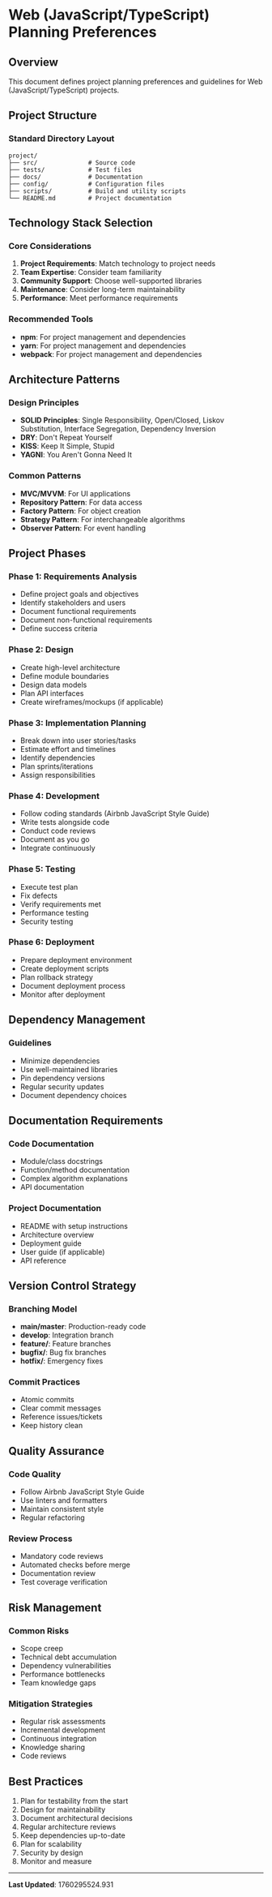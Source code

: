 # Web (JavaScript/TypeScript) Planning Preferences

## Overview

This document defines project planning preferences and guidelines for Web (JavaScript/TypeScript) projects.

## Project Structure

### Standard Directory Layout

```
project/
├── src/              # Source code
├── tests/            # Test files
├── docs/             # Documentation
├── config/           # Configuration files
├── scripts/          # Build and utility scripts
└── README.md         # Project documentation
```

## Technology Stack Selection

### Core Considerations

1. **Project Requirements**: Match technology to project needs
2. **Team Expertise**: Consider team familiarity
3. **Community Support**: Choose well-supported libraries
4. **Maintenance**: Consider long-term maintainability
5. **Performance**: Meet performance requirements

### Recommended Tools

- **npm**: For project management and dependencies
- **yarn**: For project management and dependencies
- **webpack**: For project management and dependencies

## Architecture Patterns

### Design Principles

- **SOLID Principles**: Single Responsibility, Open/Closed, Liskov Substitution, Interface Segregation, Dependency Inversion
- **DRY**: Don't Repeat Yourself
- **KISS**: Keep It Simple, Stupid
- **YAGNI**: You Aren't Gonna Need It

### Common Patterns

- **MVC/MVVM**: For UI applications
- **Repository Pattern**: For data access
- **Factory Pattern**: For object creation
- **Strategy Pattern**: For interchangeable algorithms
- **Observer Pattern**: For event handling

## Project Phases

### Phase 1: Requirements Analysis

- Define project goals and objectives
- Identify stakeholders and users
- Document functional requirements
- Document non-functional requirements
- Define success criteria

### Phase 2: Design

- Create high-level architecture
- Define module boundaries
- Design data models
- Plan API interfaces
- Create wireframes/mockups (if applicable)

### Phase 3: Implementation Planning

- Break down into user stories/tasks
- Estimate effort and timelines
- Identify dependencies
- Plan sprints/iterations
- Assign responsibilities

### Phase 4: Development

- Follow coding standards (Airbnb JavaScript Style Guide)
- Write tests alongside code
- Conduct code reviews
- Document as you go
- Integrate continuously

### Phase 5: Testing

- Execute test plan
- Fix defects
- Verify requirements met
- Performance testing
- Security testing

### Phase 6: Deployment

- Prepare deployment environment
- Create deployment scripts
- Plan rollback strategy
- Document deployment process
- Monitor after deployment

## Dependency Management

### Guidelines

- Minimize dependencies
- Use well-maintained libraries
- Pin dependency versions
- Regular security updates
- Document dependency choices

## Documentation Requirements

### Code Documentation

- Module/class docstrings
- Function/method documentation
- Complex algorithm explanations
- API documentation

### Project Documentation

- README with setup instructions
- Architecture overview
- Deployment guide
- User guide (if applicable)
- API reference

## Version Control Strategy

### Branching Model

- **main/master**: Production-ready code
- **develop**: Integration branch
- **feature/**: Feature branches
- **bugfix/**: Bug fix branches
- **hotfix/**: Emergency fixes

### Commit Practices

- Atomic commits
- Clear commit messages
- Reference issues/tickets
- Keep history clean

## Quality Assurance

### Code Quality

- Follow Airbnb JavaScript Style Guide
- Use linters and formatters
- Maintain consistent style
- Regular refactoring

### Review Process

- Mandatory code reviews
- Automated checks before merge
- Documentation review
- Test coverage verification

## Risk Management

### Common Risks

- Scope creep
- Technical debt accumulation
- Dependency vulnerabilities
- Performance bottlenecks
- Team knowledge gaps

### Mitigation Strategies

- Regular risk assessments
- Incremental development
- Continuous integration
- Knowledge sharing
- Code reviews

## Best Practices

1. Plan for testability from the start
2. Design for maintainability
3. Document architectural decisions
4. Regular architecture reviews
5. Keep dependencies up-to-date
6. Plan for scalability
7. Security by design
8. Monitor and measure

---

**Last Updated**: 1760295524.931

